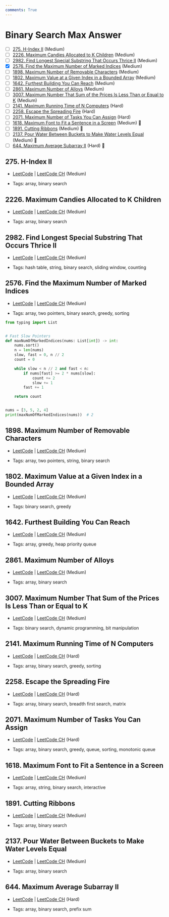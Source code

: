 ```yaml
---
comments: True
---
```


# Binary Search Max Answer

- [ ] [275. H-Index II](https://leetcode.cn/problems/h-index-ii/) (Medium)
- [ ] [2226. Maximum Candies Allocated to K Children](https://leetcode.cn/problems/maximum-candies-allocated-to-k-children/) (Medium)
- [ ] [2982. Find Longest Special Substring That Occurs Thrice II](https://leetcode.cn/problems/find-longest-special-substring-that-occurs-thrice-ii/) (Medium)
- [x] [2576. Find the Maximum Number of Marked Indices](https://leetcode.cn/problems/find-the-maximum-number-of-marked-indices/) (Medium)
- [ ] [1898. Maximum Number of Removable Characters](https://leetcode.cn/problems/maximum-number-of-removable-characters/) (Medium)
- [ ] [1802. Maximum Value at a Given Index in a Bounded Array](https://leetcode.cn/problems/maximum-value-at-a-given-index-in-a-bounded-array/) (Medium)
- [ ] [1642. Furthest Building You Can Reach](https://leetcode.cn/problems/furthest-building-you-can-reach/) (Medium)
- [ ] [2861. Maximum Number of Alloys](https://leetcode.cn/problems/maximum-number-of-alloys/) (Medium)
- [ ] [3007. Maximum Number That Sum of the Prices Is Less Than or Equal to K](https://leetcode.cn/problems/maximum-number-that-sum-of-the-prices-is-less-than-or-equal-to-k/) (Medium)
- [ ] [2141. Maximum Running Time of N Computers](https://leetcode.cn/problems/maximum-running-time-of-n-computers/) (Hard)
- [ ] [2258. Escape the Spreading Fire](https://leetcode.cn/problems/escape-the-spreading-fire/) (Hard)
- [ ] [2071. Maximum Number of Tasks You Can Assign](https://leetcode.cn/problems/maximum-number-of-tasks-you-can-assign/) (Hard)
- [ ] [1618. Maximum Font to Fit a Sentence in a Screen](https://leetcode.cn/problems/maximum-font-to-fit-a-sentence-in-a-screen/) (Medium) 👑
- [ ] [1891. Cutting Ribbons](https://leetcode.cn/problems/cutting-ribbons/) (Medium) 👑
- [ ] [2137. Pour Water Between Buckets to Make Water Levels Equal](https://leetcode.cn/problems/pour-water-between-buckets-to-make-water-levels-equal/) (Medium) 👑
- [ ] [644. Maximum Average Subarray II](https://leetcode.cn/problems/maximum-average-subarray-ii/) (Hard) 👑

## 275. H-Index II

-   [LeetCode](https://leetcode.com/problems/h-index-ii/) | [LeetCode CH](https://leetcode.cn/problems/h-index-ii/) (Medium)

-   Tags: array, binary search

## 2226. Maximum Candies Allocated to K Children

-   [LeetCode](https://leetcode.com/problems/maximum-candies-allocated-to-k-children/) | [LeetCode CH](https://leetcode.cn/problems/maximum-candies-allocated-to-k-children/) (Medium)

-   Tags: array, binary search

## 2982. Find Longest Special Substring That Occurs Thrice II

-   [LeetCode](https://leetcode.com/problems/find-longest-special-substring-that-occurs-thrice-ii/) | [LeetCode CH](https://leetcode.cn/problems/find-longest-special-substring-that-occurs-thrice-ii/) (Medium)

-   Tags: hash table, string, binary search, sliding window, counting

## 2576. Find the Maximum Number of Marked Indices

-   [LeetCode](https://leetcode.com/problems/find-the-maximum-number-of-marked-indices/) | [LeetCode CH](https://leetcode.cn/problems/find-the-maximum-number-of-marked-indices/) (Medium)

-   Tags: array, two pointers, binary search, greedy, sorting

```python title="2576. Find the Maximum Number of Marked Indices - Python Solution"
from typing import List


# Fast Slow Pointers
def maxNumOfMarkedIndices(nums: List[int]) -> int:
    nums.sort()
    n = len(nums)
    slow, fast = 0, n // 2
    count = 0

    while slow < n // 2 and fast < n:
        if nums[fast] >= 2 * nums[slow]:
            count += 2
            slow += 1
        fast += 1

    return count


nums = [3, 5, 2, 4]
print(maxNumOfMarkedIndices(nums))  # 2

```

## 1898. Maximum Number of Removable Characters

-   [LeetCode](https://leetcode.com/problems/maximum-number-of-removable-characters/) | [LeetCode CH](https://leetcode.cn/problems/maximum-number-of-removable-characters/) (Medium)

-   Tags: array, two pointers, string, binary search

## 1802. Maximum Value at a Given Index in a Bounded Array

-   [LeetCode](https://leetcode.com/problems/maximum-value-at-a-given-index-in-a-bounded-array/) | [LeetCode CH](https://leetcode.cn/problems/maximum-value-at-a-given-index-in-a-bounded-array/) (Medium)

-   Tags: binary search, greedy

## 1642. Furthest Building You Can Reach

-   [LeetCode](https://leetcode.com/problems/furthest-building-you-can-reach/) | [LeetCode CH](https://leetcode.cn/problems/furthest-building-you-can-reach/) (Medium)

-   Tags: array, greedy, heap priority queue

## 2861. Maximum Number of Alloys

-   [LeetCode](https://leetcode.com/problems/maximum-number-of-alloys/) | [LeetCode CH](https://leetcode.cn/problems/maximum-number-of-alloys/) (Medium)

-   Tags: array, binary search

## 3007. Maximum Number That Sum of the Prices Is Less Than or Equal to K

-   [LeetCode](https://leetcode.com/problems/maximum-number-that-sum-of-the-prices-is-less-than-or-equal-to-k/) | [LeetCode CH](https://leetcode.cn/problems/maximum-number-that-sum-of-the-prices-is-less-than-or-equal-to-k/) (Medium)

-   Tags: binary search, dynamic programming, bit manipulation

## 2141. Maximum Running Time of N Computers

-   [LeetCode](https://leetcode.com/problems/maximum-running-time-of-n-computers/) | [LeetCode CH](https://leetcode.cn/problems/maximum-running-time-of-n-computers/) (Hard)

-   Tags: array, binary search, greedy, sorting

## 2258. Escape the Spreading Fire

-   [LeetCode](https://leetcode.com/problems/escape-the-spreading-fire/) | [LeetCode CH](https://leetcode.cn/problems/escape-the-spreading-fire/) (Hard)

-   Tags: array, binary search, breadth first search, matrix

## 2071. Maximum Number of Tasks You Can Assign

-   [LeetCode](https://leetcode.com/problems/maximum-number-of-tasks-you-can-assign/) | [LeetCode CH](https://leetcode.cn/problems/maximum-number-of-tasks-you-can-assign/) (Hard)

-   Tags: array, binary search, greedy, queue, sorting, monotonic queue

## 1618. Maximum Font to Fit a Sentence in a Screen

-   [LeetCode](https://leetcode.com/problems/maximum-font-to-fit-a-sentence-in-a-screen/) | [LeetCode CH](https://leetcode.cn/problems/maximum-font-to-fit-a-sentence-in-a-screen/) (Medium)

-   Tags: array, string, binary search, interactive

## 1891. Cutting Ribbons

-   [LeetCode](https://leetcode.com/problems/cutting-ribbons/) | [LeetCode CH](https://leetcode.cn/problems/cutting-ribbons/) (Medium)

-   Tags: array, binary search

## 2137. Pour Water Between Buckets to Make Water Levels Equal

-   [LeetCode](https://leetcode.com/problems/pour-water-between-buckets-to-make-water-levels-equal/) | [LeetCode CH](https://leetcode.cn/problems/pour-water-between-buckets-to-make-water-levels-equal/) (Medium)

-   Tags: array, binary search

## 644. Maximum Average Subarray II

-   [LeetCode](https://leetcode.com/problems/maximum-average-subarray-ii/) | [LeetCode CH](https://leetcode.cn/problems/maximum-average-subarray-ii/) (Hard)

-   Tags: array, binary search, prefix sum
